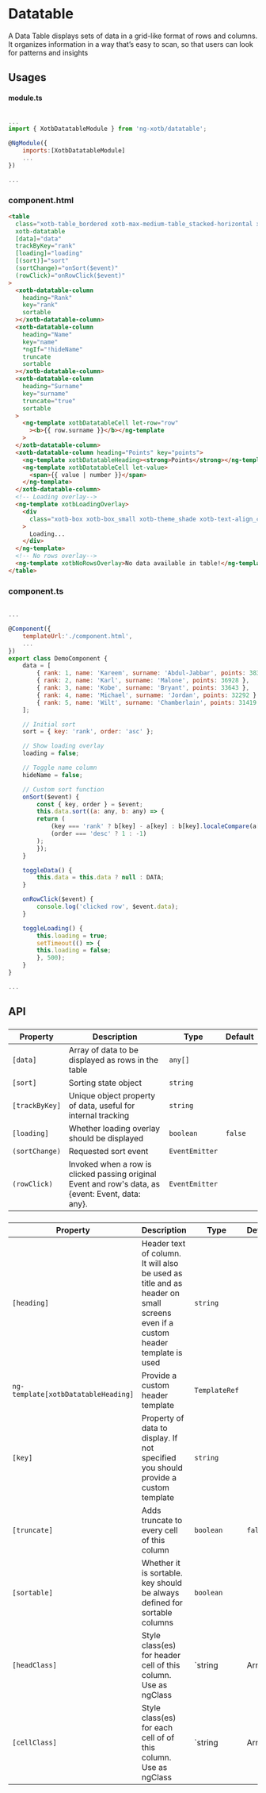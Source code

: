 # Datatable

A Data Table displays sets of data in a grid-like format of rows and columns. It organizes information in a way that’s easy to scan, so that users can look for patterns and insights

## Usages

#### module.ts
```javascript

...
import { XotbDatatableModule } from 'ng-xotb/datatable';

@NgModule({
    imports:[XotbDatatableModule]
    ...
})

...
```

### component.html
```html
<table
  class="xotb-table_bordered xotb-max-medium-table_stacked-horizontal xotb-table_fixed-layout"
  xotb-datatable
  [data]="data"
  trackByKey="rank"
  [loading]="loading"
  [(sort)]="sort"
  (sortChange)="onSort($event)"
  (rowClick)="onRowClick($event)"
>
  <xotb-datatable-column
    heading="Rank"
    key="rank"
    sortable
  ></xotb-datatable-column>
  <xotb-datatable-column
    heading="Name"
    key="name"
    *ngIf="!hideName"
    truncate
    sortable
  ></xotb-datatable-column>
  <xotb-datatable-column
    heading="Surname"
    key="surname"
    truncate="true"
    sortable
  >
    <ng-template xotbDatatableCell let-row="row"
      ><b>{{ row.surname }}</b></ng-template
    >
  </xotb-datatable-column>
  <xotb-datatable-column heading="Points" key="points">
    <ng-template xotbDatatableHeading><strong>Points</strong></ng-template>
    <ng-template xotbDatatableCell let-value>
      <span>{{ value | number }}</span>
    </ng-template>
  </xotb-datatable-column>
  <!-- Loading overlay-->
  <ng-template xotbLoadingOverlay>
    <div
      class="xotb-box xotb-box_small xotb-theme_shade xotb-text-align_center"
    >
      Loading...
    </div>
  </ng-template>
  <!-- No rows overlay-->
  <ng-template xotbNoRowsOverlay>No data available in table!</ng-template>
</table>


```

### component.ts
```javascript

...

@Component({
    templateUrl:'./component.html',
    ...
})
export class DemoComponent {
    data = [
        { rank: 1, name: 'Kareem', surname: 'Abdul-Jabbar', points: 38387 },
        { rank: 2, name: 'Karl', surname: 'Malone', points: 36928 },
        { rank: 3, name: 'Kobe', surname: 'Bryant', points: 33643 },
        { rank: 4, name: 'Michael', surname: 'Jordan', points: 32292 },
        { rank: 5, name: 'Wilt', surname: 'Chamberlain', points: 31419 }
    ];

    // Initial sort
    sort = { key: 'rank', order: 'asc' };

    // Show loading overlay
    loading = false;

    // Toggle name column
    hideName = false;

    // Custom sort function
    onSort($event) {
        const { key, order } = $event;
        this.data.sort((a: any, b: any) => {
        return (
            (key === 'rank' ? b[key] - a[key] : b[key].localeCompare(a[key])) *
            (order === 'desc' ? 1 : -1)
        );
        });
    }

    toggleData() {
        this.data = this.data ? null : DATA;
    }

    onRowClick($event) {
        console.log('clicked row', $event.data);
    }

    toggleLoading() {
        this.loading = true;
        setTimeout(() => {
        this.loading = false;
        }, 500);
    }
}

...
```

## API
 
### <xotb-datatable>

| Property | Description | Type | Default |
| --- | --- | --- | --- |
| `[data]` | Array of data to be displayed as rows in the table | `any[]` |  |
| `[sort]` | Sorting state object | `string` |  |
| `[trackByKey]` | Unique object property of data, useful for internal tracking | `string` |  |
| `[loading]` | Whether loading overlay should be displayed | `boolean` | `false` |
| `(sortChange)` | Requested sort event | `EventEmitter` |  |
| `(rowClick)` | Invoked when a row is clicked passing original Event and row's data, as {event: Event, data: any}. | `EventEmitter` |  |

### <xotb-datatable-column>

| Property | Description | Type | Default |
| --- | --- | --- | --- |
| `[heading]` | Header text of column. It will also be used as title and as header on small screens even if a custom header template is used | `string` |  |
| `ng-template[xotbDatatableHeading]` | Provide a custom header template | `TemplateRef` |  |
| `[key]` | Property of data to display. If not specified you should provide a custom template | `string` |  |
| `[truncate]` | Adds truncate to every cell of this column | `boolean` | `false` |
| `[sortable]` | Whether it is sortable. key should be always defined for sortable columns | `boolean` |  |
| `[headClass]` | Style class(es) for header cell of this column. Use as ngClass | `string | Array | Object` |  |
| `[cellClass]` | Style class(es) for each cell of of this column. Use as ngClass | `string | Array | Object` |  |
